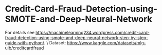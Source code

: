 # Credit-Card-Fraud-Detection-using-SMOTE-and-Deep-Neural-Network
For details see https://machinelearning234.wordpress.com/credit-card-fraud-detection-using-smote-and-deep-neural-network-step-by-step-guide-with-python/. \\
Dataset: https://www.kaggle.com/datasets/mlg-ulb/creditcardfraud
